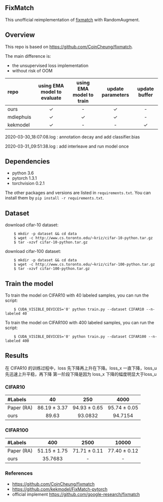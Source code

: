 
## FixMatch

This unofficial reimplementation of [fixmatch](https://arxiv.org/abs/2001.07685) with RandomAugment. 

## Overview
This repo is based on https://github.com/CoinCheung/fixmatch.

The main difference is:
- the unsupervised loss implementation
- without risk of OOM


|repo|using EMA model to evaluate|using EMA model to train|update parameters|update buffer|
|:---|:---:|:---:|:---:|:---:|
|ours| &check;|-| &check;|-|
|mdiephuis| &check;| &check;| &check;|-|
|kekmodel| &check;|-|-| &check;|


2020-03-30_18:07:08.log : annotation decay and add  classifier.bias

2020-03-31_09:51:38.log : add interleave and run model once

## Dependencies

- python 3.6
- pytorch 1.3.1
- torchvision 0.2.1

The other packages and versions are listed in ```requirements.txt```. 
You can install them by ```pip install -r requirements.txt```.


## Dataset
download cifar-10 dataset: 
```
    $ mkdir -p dataset && cd data
    $ wget -c http://www.cs.toronto.edu/~kriz/cifar-10-python.tar.gz
    $ tar -xzvf cifar-10-python.tar.gz
```

download cifar-100 dataset: 
```
    $ mkdir -p dataset && cd data
    $ wget -c http://www.cs.toronto.edu/~kriz/cifar-100-python.tar.gz
    $ tar -xzvf cifar-100-python.tar.gz
```

## Train the model

To train the model on CIFAR10 with 40 labeled samples, you can run the script: 
```
    $ CUDA_VISIBLE_DEVICES='0' python train.py --dataset CIFAR10 --n-labeled 40 
```
To train the model on CIFAR100 with 400 labeled samples, you can run the script: 
```
    $ CUDA_VISIBLE_DEVICES='0' python train.py --dataset CIFAR100 --n-labeled 400 
```


## Results

在 CIFAR10 的训练过程中，loss 先下降再上升在下降。loss_x 一直下降，loss_u 先迅速上升平稳，再下降
第一阶段下降是因为 loss_x 下降的幅度明显大于loss_u

### CIFAR10
| #Labels | 40 | 250 | 4000 |
|:---|:---:|:---:|:---:|
|Paper (RA) | 86.19 ± 3.37 | 94.93 ± 0.65 | 95.74 ± 0.05 |
|ours| 89.63 | 93.0832 |94.7154|

### CIFAR100
| #Labels | 400 | 2500 | 10000 |
|:---|:---:|:---:|:---:|
|Paper (RA) | 51.15 ± 1.75 | 71.71 ± 0.11 | 77.40 ± 0.12 |
|ours | 35.7683 | - | - |


### References
- https://github.com/CoinCheung/fixmatch
- https://github.com/kekmodel/FixMatch-pytorch
- official implement https://github.com/google-research/fixmatch
